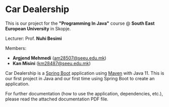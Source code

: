 # Car Dealership

This is our project for the **"Programming In Java"** course @ **South East European University** in Skopje.

Lecturer: Prof. **Nuhi Besimi**

Members:
- **Argjend Mehmedi** (am28507@seeu.edu.mk)
- **Kan Misini** (km28487@seeu.edu.mk)

Car Dealership is a [Spring Boot](https://spring.io) application using [Maven](https://spring.io/guides/gs/maven/) with Java 11. This is our first project in Java and our first time using Spring Boot to create an application.

For further documentation (how to use the application, dependencies, etc.), please read the attached documentation PDF file.

